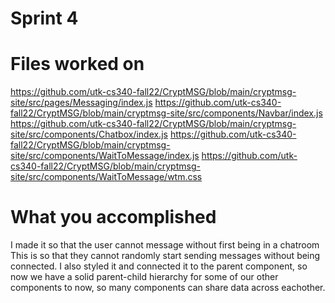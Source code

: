 # Sprint 4

# Files worked on
https://github.com/utk-cs340-fall22/CryptMSG/blob/main/cryptmsg-site/src/pages/Messaging/index.js
https://github.com/utk-cs340-fall22/CryptMSG/blob/main/cryptmsg-site/src/components/Navbar/index.js
https://github.com/utk-cs340-fall22/CryptMSG/blob/main/cryptmsg-site/src/components/Chatbox/index.js
https://github.com/utk-cs340-fall22/CryptMSG/blob/main/cryptmsg-site/src/components/WaitToMessage/index.js
https://github.com/utk-cs340-fall22/CryptMSG/blob/main/cryptmsg-site/src/components/WaitToMessage/wtm.css

# What you accomplished
I made it so that the user cannot message without first being in a chatroom
This is so that they cannot randomly start sending messages without
being connected. I also styled it and connected it to the parent component,
so now we have a solid parent-child hierarchy for some of our other components to now, so many components can share data across eachother.